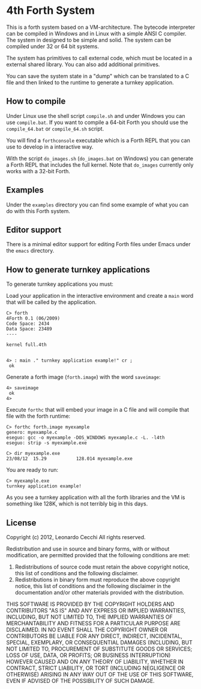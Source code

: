 4th Forth System
================

This is a forth system based on a VM-architecture. The bytecode
interpreter can be compiled in Windows and in Linux with a simple ANSI
C compiler. The system in designed to be simple and solid. The system
can be compiled under 32 or 64 bit systems.

The system has primitives to call external code, which must be located
in a external shared library. You can also add additional primitives.

You can save the system state in a "dump" which can be translated to a
C file and then linked to the runtime to generate a turnkey
application.

How to compile
--------------

Under Linux use the shell script `compile.sh` and under Windows you
can use `compile.bat`. If you want to compile a 64-bit Forth you
should use the `compile_64.bat` or `compile_64.sh` script.

You will find a `forthconsole` executable which is a Forth REPL that
you can use to develop in a interactive way. 

With the script `do_images.sh` (`do_images.bat` on Windows) you can
generate a Forth REPL that includes the full kernel. Note that
`do_images` currently only works with a 32-bit Forth.

Examples
--------

Under the `examples` directory you can find some example of what you
can do with this Forth system.

Editor support
--------------

There is a minimal editor support for editing Forth files under Emacs
under the `emacs` directory.

How to generate turnkey applications
------------------------------------

To generate turnkey applications you must:

Load your application in the interactive environment and create a
`main` word that will be called by the application.

```
C> forth
4Forth 0.1 (06/2009)
Code Space: 2434
Data Space: 23489
----
 
kernel full.4th
 
 
4> : main ." turnkey application example!" cr ;
 ok
```

Generate a forth image (`forth.image`) with the word `saveimage`:

```
4> saveimage
 ok
4>  
```

Execute `forthc` that will embed your image in a C file and will
compile that file with the forth runtime:

```
C> forthc forth.image myexample
genero: myexample.c
eseguo: gcc -o myexample -DOS_WINDOWS myexample.c -L. -l4th
eseguo: strip -s myexample.exe

C> dir myexample.exe
23/08/12  15.29           128.014 myexample.exe
```
     
You are ready to run:

```
C> myexample.exe
turnkey application example!
```

As you see a turnkey application with all the forth libraries and the
VM is something like 128K, which is not terribly big in this days.

License
-------

Copyright (c) 2012, Leonardo Cecchi
All rights reserved.

Redistribution and use in source and binary forms, with or without
modification, are permitted provided that the following conditions are met: 

1. Redistributions of source code must retain the above copyright notice, this
   list of conditions and the following disclaimer. 
2. Redistributions in binary form must reproduce the above copyright notice,
   this list of conditions and the following disclaimer in the documentation
   and/or other materials provided with the distribution. 

THIS SOFTWARE IS PROVIDED BY THE COPYRIGHT HOLDERS AND CONTRIBUTORS "AS IS" AND
ANY EXPRESS OR IMPLIED WARRANTIES, INCLUDING, BUT NOT LIMITED TO, THE IMPLIED
WARRANTIES OF MERCHANTABILITY AND FITNESS FOR A PARTICULAR PURPOSE ARE
DISCLAIMED. IN NO EVENT SHALL THE COPYRIGHT OWNER OR CONTRIBUTORS BE LIABLE FOR
ANY DIRECT, INDIRECT, INCIDENTAL, SPECIAL, EXEMPLARY, OR CONSEQUENTIAL DAMAGES
(INCLUDING, BUT NOT LIMITED TO, PROCUREMENT OF SUBSTITUTE GOODS OR SERVICES;
LOSS OF USE, DATA, OR PROFITS; OR BUSINESS INTERRUPTION) HOWEVER CAUSED AND
ON ANY THEORY OF LIABILITY, WHETHER IN CONTRACT, STRICT LIABILITY, OR TORT
(INCLUDING NEGLIGENCE OR OTHERWISE) ARISING IN ANY WAY OUT OF THE USE OF THIS
SOFTWARE, EVEN IF ADVISED OF THE POSSIBILITY OF SUCH DAMAGE.

